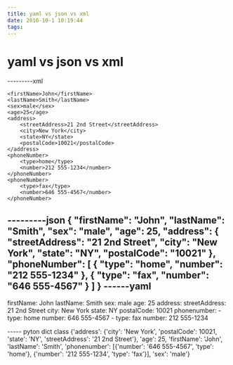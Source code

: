```yaml
---
title: yaml vs json vs xml 
date: 2016-10-1 10:19:44
tags:
---
```

# yaml vs json vs xml 
<!-- more -->
---------xml
<?xml version="1.0" encoding="UTF-8" ?>
	<firstName>John</firstName>
	<lastName>Smith</lastName>
	<sex>male</sex>
	<age>25</age>
	<address>
		<streetAddress>21 2nd Street</streetAddress>
		<city>New York</city>
		<state>NY</state>
		<postalCode>10021</postalCode>
	</address>
	<phoneNumber>
		<type>home</type>
		<number>212 555-1234</number>
	</phoneNumber>
	<phoneNumber>
		<type>fax</type>
		<number>646 555-4567</number>
	</phoneNumber>
	
---------json
{
     "firstName": "John",
     "lastName": "Smith",
     "sex": "male",
     "age": 25,
     "address":
     {
         "streetAddress": "21 2nd Street",
         "city": "New York",
         "state": "NY",
         "postalCode": "10021"
     },
     "phoneNumber":
     [
         {
           "type": "home",
           "number": "212 555-1234"
         },
         {
           "type": "fax",
           "number": "646 555-4567"
         }
     ]
 }
------yaml
---
firstName: John
lastName: Smith
sex: male
age: 25
address:
    streetAddress: 21 2nd Street
    city: New York
    state: NY
    postalCode: 10021
phonenumber:
    - type: home
      number: 646 555-4567
    - type: fax
      number: 212 555-1234

----- pyton dict class
{'address': {'city': 'New York',
  'postalCode': 10021,
  'state': 'NY',
  'streetAddress': '21 2nd Street'},
 'age': 25,
 'firstName': 'John',
 'lastName': 'Smith',
 'phonenumber': [{'number': '646 555-4567', 'type': 'home'},
  {'number': '212 555-1234', 'type': 'fax'}],
 'sex': 'male'}
